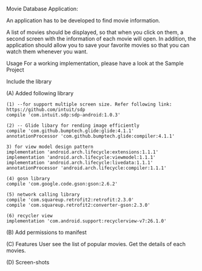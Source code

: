Movie Database Application:

An application has to be developed to find movie information.

A list of movies should be displayed, so that when you click on them, a second screen with the information of each movie will open. In addition, the application should allow you to save your favorite movies so that you can watch them whenever you want.

Usage
For a working implementation, please have a look at the Sample Project

Include the library

   (A) Added following library

    (1) --for support multiple screen size. Refer following link: https://github.com/intuit/sdp
    compile 'com.intuit.sdp:sdp-android:1.0.3'
    
    (2) -- Glide libary for rending image efficiently
    compile 'com.github.bumptech.glide:glide:4.1.1'
    annotationProcessor 'com.github.bumptech.glide:compiler:4.1.1'

    3) for view model design pattern
    implementation 'android.arch.lifecycle:extensions:1.1.1'
    implementation 'android.arch.lifecycle:viewmodel:1.1.1'
    implementation 'android.arch.lifecycle:livedata:1.1.1'
    annotationProcessor 'android.arch.lifecycle:compiler:1.1.1'
    
    (4) gosn library 
    compile 'com.google.code.gson:gson:2.6.2'

    (5) network calling library 
    compile 'com.squareup.retrofit2:retrofit:2.3.0'
    compile 'com.squareup.retrofit2:converter-gson:2.3.0'

    (6) recycler view
    implementation 'com.android.support:recyclerview-v7:26.1.0'
    
 (B) Add permissions to manifest
    <uses-permission android:name="android.permission.INTERNET" />
    <uses-permission android:name="android.permission.ACCESS_NETWORK_STATE" />
    
 (C) Features
    User see the list of popular movies.
    Get the details of each movies.
    
 (D) Screen-shots
 
    





